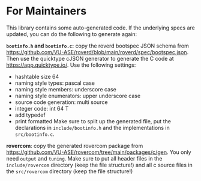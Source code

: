 # For Maintainers

This library contains some auto-generated code. If the underlying specs are updated, you can do the following to generate again:

**`bootinfo.h` and `bootinfo.c`:** 
copy the roverd bootspec JSON schema from https://github.com/VU-ASE/roverd/blob/main/roverd/spec/bootspec.json. Then use the quicktype cJSON generator to generate the C code at https://app.quicktype.io/. Use the following settings: 
- hashtable size 64
- naming style types: pascal case
- naming style members: underscore case
- naming style enumerators: upper underscore case
- source code generation: multi source
- integer code: int 64 T
- add typedef
- print formatted
Make sure to split up the generated file, put the declarations in `include/bootinfo.h` and the implementations in `src/bootinfo.c`.

**rovercom**:
copy the generated rovercom package from https://github.com/VU-ASE/rovercom/tree/main/packages/c/gen. You only need `output` and `tuning`. Make sure to put all header files in the `include/rovercom` directory (keep the file structure!) and all c source files in the `src/rovercom` directory (keep the file structure!)
